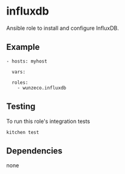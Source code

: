influxdb
==============

Ansible role to install and configure InfluxDB.


## Example

```
- hosts: myhost

  vars:
    
  roles:
    - wunzeco.influxdb
```


## Testing

To run this role's integration tests

```
kitchen test
```


## Dependencies

none
